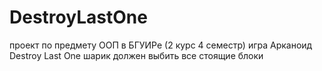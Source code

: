 # DestroyLastOne
проект по предмету ООП в БГУИРе (2 курс 4 семестр)
игра Арканоид Destroy Last One
шарик должен выбить все стоящие блоки
